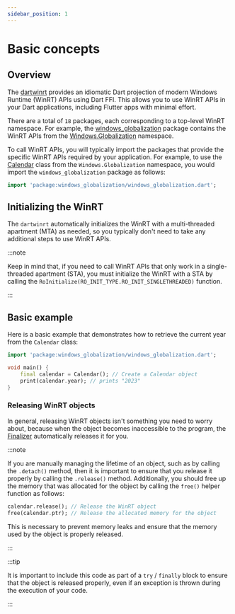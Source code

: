 ```yaml
---
sidebar_position: 1
---
```


# Basic concepts

## Overview

The [dartwinrt](https://github.com/dart-windows/dartwinrt) provides an
idiomatic Dart projection of modern Windows Runtime (WinRT) APIs using Dart
FFI. This allows you to use WinRT APIs in your Dart applications, including
Flutter apps with minimal effort.

There are a total of `18` packages, each corresponding to a top-level WinRT
namespace. For example, the [windows_globalization](https://pub.dev/packages/windows_globalization) package contains the WinRT APIs from the
[Windows.Globalization](https://learn.microsoft.com/en-us/uwp/api/windows.globalization) namespace.

To call WinRT APIs, you will typically import the packages that provide the
specific WinRT APIs required by your application. For example, to use the
[Calendar](https://learn.microsoft.com/en-us/uwp/api/windows.globalization.calendar)
class from the `Windows.Globalization` namespace, you would import the `windows_globalization` package as follows:

```dart
import 'package:windows_globalization/windows_globalization.dart';
```

## Initializing the WinRT

The `dartwinrt` automatically initializes the WinRT with a multi-threaded
apartment (MTA) as needed, so you typically don't need to take any additional
steps to use WinRT APIs.

:::note

Keep in mind that, if you need to call WinRT APIs that only work in a
single-threaded apartment (STA), you must initialize the WinRT with a STA by
calling the `RoInitialize(RO_INIT_TYPE.RO_INIT_SINGLETHREADED)` function.

:::

## Basic example

Here is a basic example that demonstrates how to retrieve the current year from
the `Calendar` class:

```dart
import 'package:windows_globalization/windows_globalization.dart';

void main() {
	final calendar = Calendar(); // Create a Calendar object
	print(calendar.year); // prints "2023"
}
```

### Releasing WinRT objects

In general, releasing WinRT objects isn't something you need to worry about,
because when the object becomes inaccessible to the program, the
[Finalizer](https://api.dart.dev/stable/dart-core/Finalizer-class.html)
automatically releases it for you.

:::note

If you are manually managing the lifetime of an object, such as by calling the
`.detach()` method, then it is important to ensure that you release it properly
by calling the `.release()` method. Additionally, you should free up the memory
that was allocated for the object by calling the `free()` helper function as
follows:

```dart
calendar.release(); // Release the WinRT object
free(calendar.ptr); // Release the allocated memory for the object
```

This is necessary to prevent memory leaks and ensure that the memory used by
the object is properly released.

:::

:::tip

It is important to include this code as part of a `try` / `finally` block to
ensure that the object is released properly, even if an exception is thrown
during the execution of your code.

:::
